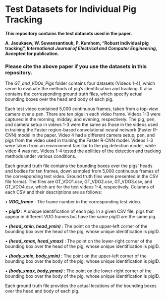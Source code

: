 # Test Datasets for Individual Pig Tracking 
**This repository contains the test datasets used in the paper.**

**A. Jaoukaew, W. Suwansantisuk, P. Kumhom, **“Robust individual pig tracking”**, _International Journal of Electrical and Computer Engineering_, Accepted for publication.**
### Please cite the above paper if you use the datasets in this repository.
The _GT_and_VDOs_Pigs_ folder contains four datasets (Videos 1-4), which serve to evaluate the methods of pig’s  identification and tracking. It also contains the corresponding ground truth files, which specify actual bounding boxes over the head and body of each pig.

Each test video contained 5,000 continuous frames, taken from a top-view camera over a pen. There are ten pigs in each video frame. Videos 1-3 were captured in the morning, midday, and evening, respectively. The pig, pen, and camera setup in videos 1-3 were the same as those in the videos used in training the Faster region-based convolutional neural network (Faster R-CNN) model in the paper. Video 4 had a different camera setup, pen, and pigs from the video used in training the Faster R-CNN model. Videos 1-3 were taken from an environment familiar to the pig detection model, while video 4 was not. Videos 1-4 tested the abilities of the detection and tracking methods under various conditions.

Each ground truth file contains the bounding boxes over the pigs’ heads and bodies for ten frames, down sampled from 5,000 continuous frames of the corresponding test video. Ground truth files were presented in the CSV file format. The files are GT_VDO1.csv, GT_VDO2.csv, GT_VDO3.csv, and GT_VDO4.csv, which are for the test videos 1-4, respectively. Columns of each CSV and their descriptions are as follows:

•	_**VDO_frame**_ : The frame number in the corresponding test video.

•	_**pigID**_ : A unique identification of each pig. In a given CSV file, pigs that appear in different VDO frames but have the same pigID are the same pig.

•	_**(head_xmin, head_ymin)**_ : The point on the upper-left corner of the bounding box over the  head of the pig, whose unique identification is pigID.

•	_**(head_xmax, head_ymax)**_ : The point on the lower-right corner of the bounding box over the  head of the pig, whose unique identification is pigID.

•	_**(body_xmin, body_ymin)**_ : The point on the upper-left corner of the bounding box over the  body of the pig, whose unique identification is pigID.

•	_**(body_xmax, body_ymax)**_ : The point on the lower-right corner of the bounding box over the  body of the pig, whose unique identification is pigID.

Each ground truth file provides the actual locations of the bounding boxes over the head and body of each pig.
